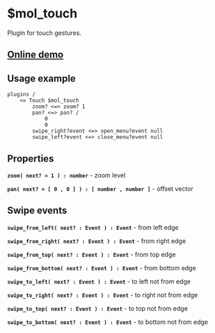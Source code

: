 # $mol_touch

Plugin for touch gestures.

## [Online demo](https://mol.hyoo.ru/#!section=demos/readme/demo=mol_touch_demo)

## Usage example

```
plugins /
	<= Touch $mol_touch
		zoom? <=> zoom? 1
		pan? <=> pan? /
			0
			0
		swipe_right?event <=> open_menu?event null
		swipe_left?event <=> close_menu?event null
```

## Properties

**`zoom( next? = 1 ) : number`** - zoom level

**`pan( next? = [ 0 , 0 ] ) : [ number , number ]`** - offset vector

## Swipe events

**`swipe_from_left( next? : Event ) : Event`** - from left edge

**`swipe_from_right( next? : Event ) : Event`** - from right edge

**`swipe_from_top( next? : Event ) : Event`** - from top edge

**`swipe_from_bottom( next? : Event ) : Event`** - from bottom edge

**`swipe_to_left( next? : Event ) : Event`** - to left not from edge

**`swipe_to_right( next? : Event ) : Event`** - to right not from edge

**`swipe_to_top( next? : Event ) : Event`** - to top not from edge

**`swipe_to_bottom( next? : Event ) : Event`** - to bottom not from edge
